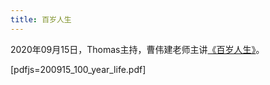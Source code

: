 ```yaml
---
title: 百岁人生
---
```


2020年09月15日，Thomas主持，曹伟建老师主讲[《百岁人生》](https://book.douban.com/subject/30245089/)。

[pdfjs=200915_100_year_life.pdf]
